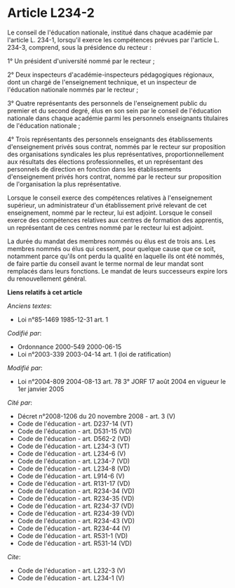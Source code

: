 # Article L234-2

Le conseil de l'éducation nationale, institué dans chaque académie par l'article L. 234-1, lorsqu'il exerce les compétences
prévues par l'article L. 234-3, comprend, sous la présidence du recteur : 

1° Un président d'université nommé par le recteur ; 

2° Deux inspecteurs d'académie-inspecteurs pédagogiques régionaux, dont un chargé de l'enseignement technique, et un
inspecteur de l'éducation nationale nommés par le recteur ; 

3° Quatre représentants des personnels de l'enseignement public du premier et du second degré, élus en son sein par le
conseil de l'éducation nationale dans chaque académie parmi les personnels enseignants titulaires de l'éducation nationale ; 

4° Trois représentants des personnels enseignants des établissements d'enseignement privés sous contrat, nommés par le
recteur sur proposition des organisations syndicales les plus représentatives, proportionnellement aux résultats des
élections professionnelles, et un représentant des personnels de direction en fonction dans les établissements d'enseignement
privés hors contrat, nommé par le recteur sur proposition de l'organisation la plus représentative. 

Lorsque le conseil exerce des compétences relatives à l'enseignement supérieur, un administrateur d'un établissement privé
relevant de cet enseignement, nommé par le recteur, lui est adjoint. Lorsque le conseil exerce des compétences relatives aux
centres de formation des apprentis, un représentant de ces centres nommé par le recteur lui est adjoint. 

La durée du mandat des membres nommés ou élus est de trois ans. Les membres nommés ou élus qui cessent, pour quelque cause
que ce soit, notamment parce qu'ils ont perdu la qualité en laquelle ils ont été nommés, de faire partie du conseil avant le
terme normal de leur mandat sont remplacés dans leurs fonctions. Le mandat de leurs successeurs expire lors du renouvellement
général.

**Liens relatifs à cet article**

_Anciens textes_:

  - Loi n°85-1469 1985-12-31 art. 1

_Codifié par_:

  - Ordonnance 2000-549 2000-06-15
  - Loi n°2003-339 2003-04-14 art. 1 (loi de ratification)

_Modifié par_:

  - Loi n°2004-809 2004-08-13 art. 78 3° JORF 17 août 2004 en vigueur le 1er janvier 2005

_Cité par_:

  - Décret n°2008-1206 du 20 novembre 2008 - art. 3 (V)
  - Code de l'éducation - art. D237-14 (VT)
  - Code de l'éducation - art. D531-15 (VD)
  - Code de l'éducation - art. D562-2 (VD)
  - Code de l'éducation - art. L234-3 (VT)
  - Code de l'éducation - art. L234-6 (V)
  - Code de l'éducation - art. L234-7 (VD)
  - Code de l'éducation - art. L234-8 (VD)
  - Code de l'éducation - art. L914-6 (V)
  - Code de l'éducation - art. R131-17 (VD)
  - Code de l'éducation - art. R234-34 (VD)
  - Code de l'éducation - art. R234-35 (VD)
  - Code de l'éducation - art. R234-37 (VD)
  - Code de l'éducation - art. R234-39 (VD)
  - Code de l'éducation - art. R234-43 (VD)
  - Code de l'éducation - art. R234-44 (V)
  - Code de l'éducation - art. R531-1 (VD)
  - Code de l'éducation - art. R531-14 (VD)

_Cite_:

  - Code de l'éducation - art. L232-3 (V)
  - Code de l'éducation - art. L234-1 (V)
